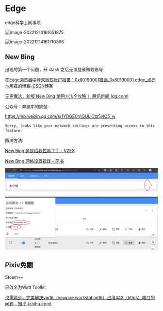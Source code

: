 # Edge

edge科学上网事项

![image-20221214161651875](img/image-20221214161651875.png)

![image-20221214161710366](img/image-20221214161710366.png)

## New Bing

出现的第一个问题，开 clash 之后无法登录微软账号

[在Edge浏览器中登录微软账户报错：0x80190001错误\_0x80190001 edge\_点亮～黑夜的博客\-CSDN博客](https://blog.csdn.net/weixin_41010198/article/details/128952779)

[无需魔法，新版 New Bing 使用方法全攻略！_腾讯新闻 (qq.com)](https://new.qq.com/rain/a/20230305A03E5W00)

公众号：奔跑中的奶酪

https://mp.weixin.qq.com/s/1YDGE0n1OULlCtz5vlO5_w

```
Sorry, looks like your network settings are preventing access to this feature.
```

解决方法: 

[New Bing 这是给我拉黑了？ \- V2EX](https://www.v2ex.com/t/924296)

[New Bing 网络设置错误 \- 简书](https://www.jianshu.com/p/57918baf0ac8)

![image-20230325150518388](img/image-20230325150518388.png)

![image-20230325150546583](img/image-20230325150546583.png)

## Pixiv免翻

Steam++

已改名为Watt Toolkit

[仅需两步，完美解决vm16（vmware workstation16）占用443（https）端口的问题 - 知乎 (zhihu.com)](https://zhuanlan.zhihu.com/p/376328486)
